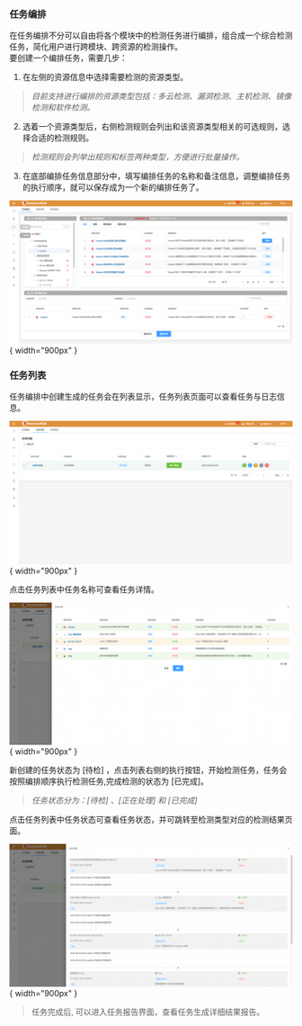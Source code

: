 ### 任务编排

在任务编排不分可以自由将各个模块中的检测任务进行编排，组合成一个综合检测任务，简化用户进行跨模块、跨资源的检测操作。  
要创建一个编排任务，需要几步：  
1. 在左侧的资源信息中选择需要检测的资源类型。 

> *目前支持进行编排的资源类型包括：多云检测、漏洞检测、主机检测、镜像检测和软件检测。*   
 
2. 选着一个资源类型后，右侧检测规则会列出和该资源类型相关的可选规则，选择合适的检测规则。

> *检测规则会列举出规则和标签两种类型，方便进行批量操作。*

3. 在底部编排任务信息部分中，填写编排任务的名称和备注信息，调整编排任务的执行顺序，就可以保存成为一个新的编排任务了。


![任务编排](../img/user/task.png){ width="900px" }

### 任务列表

任务编排中创建生成的任务会在列表显示，任务列表页面可以查看任务与日志信息。

![任务列表](../img/user/task1.png){ width="900px" }

点击任务列表中任务名称可查看任务详情。

![任务详情](../img/user/task10.png){ width="900px" }

新创建的任务状态为 [待检] ，点击列表右侧的执行按钮，开始检测任务，任务会按照编排顺序执行检测任务,完成检测的状态为 [已完成]。

> *任务状态分为：[待检] 、[正在处理] 和 [已完成]*

点击任务列表中任务状态可查看任务状态，并可跳转至检测类型对应的检测结果页面。

![任务状态](../img/user/task11.png){ width="900px" }

> 任务完成后, 可以进入任务报告界面，查看任务生成详细结果报告。
